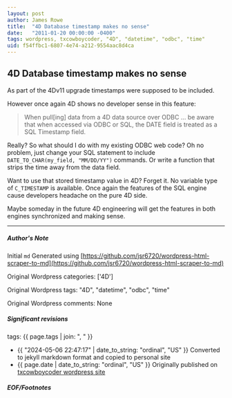 ```yaml
---
layout: post
author: James Rowe
title:  "4D Database timestamp makes no sense"
date:   "2011-01-20 00:00:00 -0400"
tags: wordpress, txcowboycoder, "4D", "datetime", "odbc", "time"
uid: f54ffbc1-6807-4e74-a212-9554aac8d4ca
---
```



## 4D Database timestamp makes no sense


As part of the 4Dv11 upgrade timestamps were supposed to be included.


However once again 4D shows no developer sense in this feature:



> When pull[ing] data from a 4D data source over ODBC … be aware that when accessed via ODBC or SQL, the DATE field is treated as a SQL Timestamp field.


Really? So what should I do with my existing ODBC web code? Oh no problem, just change your SQL statement to include `DATE_TO_CHAR(my_field, "MM/DD/YY")` commands. Or write a function that strips the time away from the data field.


Want to use that stored timestamp value in 4D? Forget it. No variable type of `C_TIMESTAMP` is available. Once again the features of the SQL engine cause developers headache on the pure 4D side.


Maybe someday in the future 4D engineering will get the features in both engines synchronized and making sense.




---

##### Author's Note

Initial `md` Generated using [https://github.com/jsr6720/wordpress-html-scraper-to-md](https://github.com/jsr6720/wordpress-html-scraper-to-md)

Original Wordpress categories: ['4D']

Original Wordpress tags: "4D", "datetime", "odbc", "time"

Original Wordpress comments: None

##### Significant revisions

tags: {{ page.tags | join: ", " }} <!-- todo move this somewhere -->

- {{ "2024-05-06 22:47:17" | date_to_string: "ordinal", "US" }} Converted to jekyll markdown format and copied to personal site
- {{ page.date | date_to_string: "ordinal", "US" }} Originally published on [txcowboycoder wordpress site](https://txcowboycoder.wordpress.com/2011/01/20/4d-database-timestamp-makes-no-sense/)

##### EOF/Footnotes

